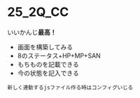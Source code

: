 # 25_2Q_CC
いいかんじ**最高！**

- 画面を構築してみる
- 8のステータス+HP+MP+SAN
- もちものを記載できる
- 今の状態を記入できる

```
新しく連動するjsファイル作る時はコンフィグいじる
```